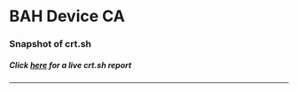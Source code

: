 # BAH Device CA
### Snapshot of crt.sh
##### Click [here](https://crt.sh/?q=048E9EF089BADB8F63E7B7B5A5BAE3D3F60E2CEEFFD76D53F259F959FD878C8A) for a live crt.sh report

---
